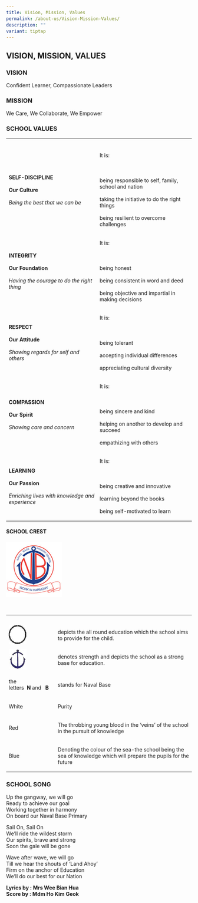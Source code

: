 ```yaml
---
title: Vision, Mission, Values
permalink: /about-us/Vision-Mission-Values/
description: ""
variant: tiptap
---
```

<h2>VISION, MISSION, VALUES</h2>
<h3>VISION</h3>
<p>Confident Learner, Compassionate Leaders</p>
<h3>MISSION</h3>
<p>We Care, We Collaborate, We Empower</p>
<h3>SCHOOL VALUES</h3>
<table style="minWidth: 50px">
<colgroup>
<col>
<col>
</colgroup>
<tbody>
<tr>
<th rowspan="1" colspan="1">
<p></p>
</th>
<th rowspan="1" colspan="1">
<p></p>
</th>
</tr>
<tr>
<td rowspan="1" colspan="1">
<p><strong>SELF-DISCIPLINE</strong> 
<br>
<br><strong>Our Culture</strong> 
<br>
<br><em>Being the best that we can be</em>
</p>
</td>
<td rowspan="1" colspan="1">
<p>It is:
<br>
<br>
<br>
<br>being responsible to self, family, school and nation
<br>
<br>taking the initiative to do the right things
<br>
<br>being resilient to overcome challenges</p>
</td>
</tr>
<tr>
<td rowspan="1" colspan="1">
<p><strong>INTEGRITY</strong> 
<br>
<br><strong>Our Foundation</strong> 
<br>
<br><em>Having the courage to do the right thing</em>
</p>
</td>
<td rowspan="1" colspan="1">
<p>It is:
<br>
<br>
<br>
<br>being honest
<br>
<br>being consistent in word and deed
<br>
<br>being objective and impartial in making decisions</p>
</td>
</tr>
<tr>
<td rowspan="1" colspan="1">
<p><strong>RESPECT</strong> 
<br>
<br><strong>Our Attitude</strong> 
<br>
<br><em>Showing regards for self and others</em>
</p>
</td>
<td rowspan="1" colspan="1">
<p>It is:
<br>
<br>
<br>
<br>being tolerant
<br>
<br>accepting individual differences
<br>
<br>appreciating cultural diversity</p>
</td>
</tr>
<tr>
<td rowspan="1" colspan="1">
<p><strong>COMPASSION</strong> 
<br>
<br><strong>Our Spirit</strong> 
<br>
<br><em>Showing care and concern</em>
</p>
</td>
<td rowspan="1" colspan="1">
<p>It is:
<br>
<br>
<br>
<br>being sincere and kind
<br>
<br>helping on another to develop and succeed
<br>
<br>empathizing with others</p>
</td>
</tr>
<tr>
<td rowspan="1" colspan="1">
<p><strong>LEARNING</strong> 
<br>
<br><strong>Our Passion</strong> 
<br>
<br><em>Enriching lives with knowledge and experience</em>
</p>
</td>
<td rowspan="1" colspan="1">
<p>It is:
<br>
<br>
<br>
<br>being creative and innovative
<br>
<br>learning beyond the books
<br>
<br>being self-motivated to learn</p>
</td>
</tr>
</tbody>
</table>
<h4>SCHOOL CREST</h4>
<div class="isomer-image-wrapper">
<img style="width: 30%;" height="auto" width="100%" src="/images/crest.jpeg">
</div>
<p>
<br>
</p>
<table style="minWidth: 50px">
<colgroup>
<col>
<col>
</colgroup>
<tbody>
<tr>
<th rowspan="1" colspan="1">
<p></p>
</th>
<th rowspan="1" colspan="1">
<p></p>
</th>
</tr>
<tr>
<td rowspan="1" colspan="1">
<div class="isomer-image-wrapper">
<img style="width: 40%;" height="auto" width="100%" src="/images/circle.jpeg">
</div>
</td>
<td rowspan="1" colspan="1">
<p>depicts the all round education which the school aims to provide for the
child.</p>
</td>
</tr>
<tr>
<td rowspan="1" colspan="1">
<div class="isomer-image-wrapper">
<img style="width: 40%;" height="auto" width="100%" src="/images/anchor.jpeg">
</div>
</td>
<td rowspan="1" colspan="1">
<p>denotes strength and depicts the school as a strong base for education.</p>
</td>
</tr>
<tr>
<td rowspan="1" colspan="1">
<p>the letters&nbsp;&nbsp;<strong>N</strong>&nbsp;and&nbsp;&nbsp;&nbsp;<strong>B</strong>
</p>
</td>
<td rowspan="1" colspan="1">
<p>stands for Naval Base</p>
</td>
</tr>
<tr>
<td rowspan="1" colspan="1">
<p>White</p>
</td>
<td rowspan="1" colspan="1">
<p>Purity</p>
</td>
</tr>
<tr>
<td rowspan="1" colspan="1">
<p>Red</p>
</td>
<td rowspan="1" colspan="1">
<p>The throbbing young blood in the ‘veins’ of the school in the pursuit
of knowledge</p>
</td>
</tr>
<tr>
<td rowspan="1" colspan="1">
<p>Blue</p>
</td>
<td rowspan="1" colspan="1">
<p>Denoting the colour of the sea-the school being the sea of knowledge which
will prepare the pupils for the future</p>
</td>
</tr>
</tbody>
</table>
<h3>SCHOOL SONG</h3>
<p>Up the gangway, we will go
<br>Ready to achieve our goal
<br>Working together in harmony
<br>On board our Naval Base Primary
<br>
</p>
<p>Sail On, Sail On
<br>We’ll ride the wildest storm
<br>Our spirits, brave and strong
<br>Soon the gale will be gone
<br>
</p>
<p>Wave after wave, we will go
<br>Till we hear the shouts of ‘Land Ahoy’
<br>Firm on the anchor of Education
<br>We’ll do our best for our Nation</p>
<p><strong>Lyrics by : Mrs Wee Bian Hua</strong> 
<br><strong>Score by : Mdm Ho Kim Geok</strong>
</p>